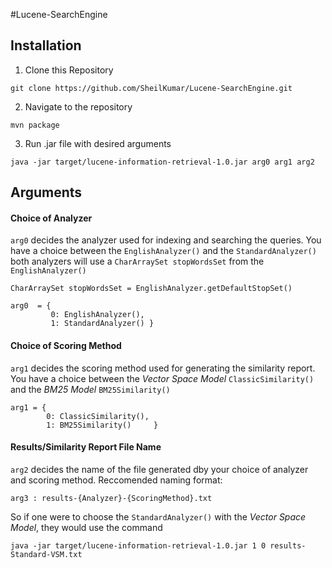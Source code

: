 #Lucene-SearchEngine 

## Installation 

1. Clone this Repository
```
git clone https://github.com/SheilKumar/Lucene-SearchEngine.git
```

2. Navigate to the repository 

```
mvn package
``` 
3. Run .jar file with desired arguments 

```
java -jar target/lucene-information-retrieval-1.0.jar arg0 arg1 arg2
```

## Arguments 

#### Choice of Analyzer  

`arg0` decides the analyzer used for indexing and searching the queries. You have a choice between the `EnglishAnalyzer()` and the `StandardAnalyzer()` both analyzers will use a `CharArraySet stopWordsSet` from the `EnglishAnalyzer()` 
```
CharArraySet stopWordsSet = EnglishAnalyzer.getDefaultStopSet()
```

```
arg0  = {
         0: EnglishAnalyzer(), 
         1: StandardAnalyzer() }
```

#### Choice of Scoring Method 

`arg1` decides the scoring method used for generating the similarity report. You have a choice between the *Vector Space Model* `ClassicSimilarity()` and the *BM25 Model* `BM25Similarity()`

```
arg1 = {
        0: ClassicSimilarity(), 
        1: BM25Similarity()     }
```

#### Results/Similarity Report File Name

`arg2` decides the name of the file generated dby your choice of analyzer and scoring method. Reccomended naming format: 
```
arg3 : results-{Analyzer}-{ScoringMethod}.txt
```

So if one were to choose the `StandardAnalyzer()` with the *Vector Space Model*, they would use the command 
```
java -jar target/lucene-information-retrieval-1.0.jar 1 0 results-Standard-VSM.txt 
```
